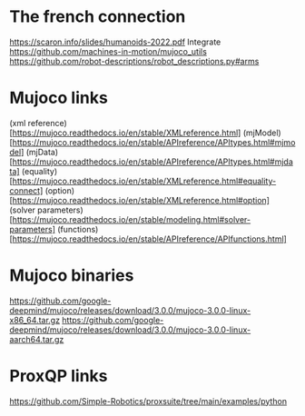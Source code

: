 # The french connection
https://scaron.info/slides/humanoids-2022.pdf
Integrate https://github.com/machines-in-motion/mujoco_utils
https://github.com/robot-descriptions/robot_descriptions.py#arms

# Mujoco links
(xml reference)[https://mujoco.readthedocs.io/en/stable/XMLreference.html]
(mjModel)[https://mujoco.readthedocs.io/en/stable/APIreference/APItypes.html#mjmodel]
(mjData)[https://mujoco.readthedocs.io/en/stable/APIreference/APItypes.html#mjdata]
(equality)[https://mujoco.readthedocs.io/en/stable/XMLreference.html#equality-connect]
(option)[https://mujoco.readthedocs.io/en/stable/XMLreference.html#option]
(solver parameters)[https://mujoco.readthedocs.io/en/stable/modeling.html#solver-parameters]
(functions)[https://mujoco.readthedocs.io/en/stable/APIreference/APIfunctions.html]

# Mujoco binaries
https://github.com/google-deepmind/mujoco/releases/download/3.0.0/mujoco-3.0.0-linux-x86_64.tar.gz
https://github.com/google-deepmind/mujoco/releases/download/3.0.0/mujoco-3.0.0-linux-aarch64.tar.gz

# ProxQP links
https://github.com/Simple-Robotics/proxsuite/tree/main/examples/python
